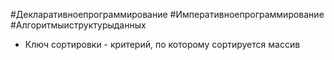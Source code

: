 #Декларативноепрограммирование #Императивноепрограммирование #Алгоритмыиструктурыданных 

* Ключ сортировки - критерий, по которому сортируется массив